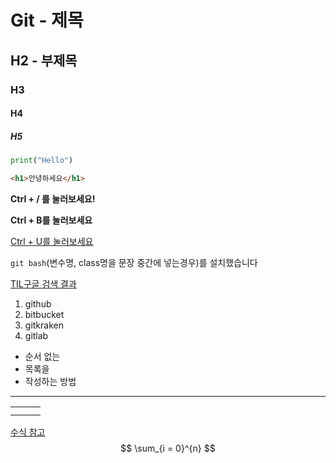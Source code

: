 # Git - 제목

## H2 - 부제목

### H3

#### H4

##### H5

```python
print("Hello")
```

```html
<h1>안녕하세요</h1>
```

**Ctrl + / 를 눌러보세요!**

**Ctrl + B를 눌러보세요**

<u>Ctrl + U를 눌러보세요</u>

`git bash`(변수명, class명을 문장 중간에 넣는경우)를 설치했습니다

[TIL구글 검색 결과](<https://www.google.com/search?q=til&oq=til&aqs=chrome.0.69i59j0l5.817j0j8&sourceid=chrome&ie=UTF-8>)

1. github
2. bitbucket
3. gitkraken
4. gitlab

* 순서 없는
* 목록을
* 작성하는 방법



---



|      |      |      |
| ---- | ---- | ---- |
|      |      |      |
|      |      |      |



[수식 참고](<http://blog.naver.com/PostView.nhn?blogId=swatpjs&logNo=220256081171>)
$$
\sum_{i = 0}^{n}
$$
